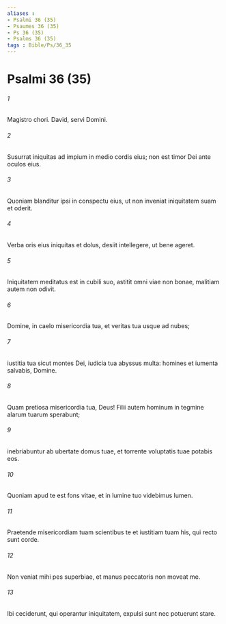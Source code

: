 ```yaml
---
aliases : 
- Psalmi 36 (35)
- Psaumes 36 (35)
- Ps 36 (35)
- Psalms 36 (35)
tags : Bible/Ps/36_35
---
```


# Psalmi 36 (35)

###### 1
Magistro chori. David, servi Domini.
###### 2
Susurrat iniquitas ad impium in medio cordis eius; non est timor Dei ante oculos eius.
###### 3
Quoniam blanditur ipsi in conspectu eius, ut non inveniat iniquitatem suam et oderit.
###### 4
Verba oris eius iniquitas et dolus, desiit intellegere, ut bene ageret.
###### 5
Iniquitatem meditatus est in cubili suo, astitit omni viae non bonae, malitiam autem non odivit.
###### 6
Domine, in caelo misericordia tua, et veritas tua usque ad nubes;
###### 7
iustitia tua sicut montes Dei, iudicia tua abyssus multa: homines et iumenta salvabis, Domine.
###### 8
Quam pretiosa misericordia tua, Deus! Filii autem hominum in tegmine alarum tuarum sperabunt;
###### 9
inebriabuntur ab ubertate domus tuae, et torrente voluptatis tuae potabis eos.
###### 10
Quoniam apud te est fons vitae, et in lumine tuo videbimus lumen.
###### 11
Praetende misericordiam tuam scientibus te et iustitiam tuam his, qui recto sunt corde.
###### 12
Non veniat mihi pes superbiae, et manus peccatoris non moveat me.
###### 13
Ibi ceciderunt, qui operantur iniquitatem, expulsi sunt nec potuerunt stare.
